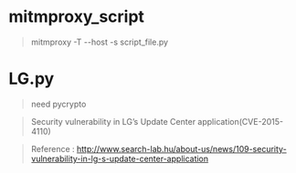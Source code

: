 # mitmproxy_script

> mitmproxy -T --host -s script_file.py

# LG.py
>need pycrypto

>Security vulnerability in LG’s Update Center application(CVE-2015-4110)

>Reference : http://www.search-lab.hu/about-us/news/109-security-vulnerability-in-lg-s-update-center-application
